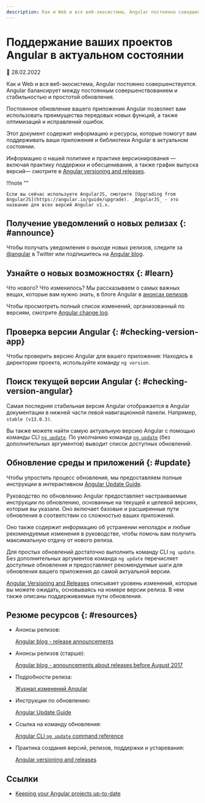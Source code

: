 ```yaml
---
description: Как и Web и вся веб-экосистема, Angular постоянно совершенствуется. Angular балансирует между постоянным совершенствованием и стабильностью и простотой обновления
---
```


# Поддержание ваших проектов Angular в актуальном состоянии

:date: 28.02.2022

Как и Web и вся веб-экосистема, Angular постоянно совершенствуется. Angular балансирует между постоянным совершенствованием и стабильностью и простотой обновления.

Постоянное обновление вашего приложения Angular позволяет вам использовать преимущества передовых новых функций, а также оптимизаций и исправлений ошибок.

Этот документ содержит информацию и ресурсы, которые помогут вам поддерживать ваши приложения и библиотеки Angular в актуальном состоянии.

Информацию о нашей политике и практике версионирования &mdash; включая практику поддержки и обесценивания, а также график выпуска версий&mdash; смотрите в [Angular versioning and releases](https://angular.io/guide/releases).

!!!note ""

    Если вы сейчас используете AngularJS, смотрите [Upgrading from AngularJS](https://angular.io/guide/upgrade). _AngularJS_ - это название для всех версий Angular v1.x.

## Получение уведомлений о новых релизах {: #announce}

Чтобы получать уведомления о выходе новых релизов, следите за [@angular](https://twitter.com/angular '@angular on Twitter') в Twitter или подпишитесь на [Angular blog](https://blog.angular.io 'Angular blog').

## Узнайте о новых возможностях {: #learn}

Что нового? Что изменилось? Мы рассказываем о самых важных вещах, которые вам нужно знать, в блоге Angular в [анонсах релизов](https://blog.angular.io/tagged/release%20notes 'Angular blog - release announcements').

Чтобы просмотреть полный список изменений, организованный по версиям, смотрите [Angular change log](https://github.com/angular/angular/blob/main/CHANGELOG.md 'Angular change log').

## Проверка версии Angular {: #checking-version-app}

Чтобы проверить версию Angular для вашего приложения: Находясь в директории проекта, используйте команду `ng version`.

## Поиск текущей версии Angular {: #checking-version-angular}

Самая последняя стабильная версия Angular отображается в Angular документации в нижней части левой навигационной панели. Например, `stable (v13.0.3)`.

Вы также можете найти самую актуальную версию Angular с помощью команды CLI [`ng update`](https://angular.io/cli/update). По умолчанию команда [`ng update`](https://angular.io/cli/update) (без дополнительных аргументов) выводит список доступных обновлений.

## Обновление среды и приложений {: #update}

Чтобы упростить процесс обновления, мы предоставляем полные инструкции в интерактивном [Angular Update Guide](https://update.angular.io/ 'Angular Update Guide').

Руководство по обновлению Angular предоставляет настраиваемые инструкции по обновлению, основанные на текущей и целевой версиях, которые вы указали. Оно включает базовые и расширенные пути обновления в соответствии со сложностью ваших приложений.

Оно также содержит информацию об устранении неполадок и любые рекомендуемые изменения в руководстве, чтобы помочь вам получить максимальную отдачу от нового релиза.

Для простых обновлений достаточно выполнить команду CLI `ng update`. Без дополнительных аргументов команда `ng update` перечисляет доступные обновления и предоставляет рекомендуемые шаги для обновления вашего приложения до самой актуальной версии.

[Angular Versioning and Releases](https://angular.io/guide/releases#versioning 'Angular Release Practices, Versioning') описывает уровень изменений, которые вы можете ожидать, основываясь на номере версии релиза. В нем также описаны поддерживаемые пути обновления.

## Резюме ресурсов {: #resources}

-   Анонсы релизов:

    [Angular blog - release announcements](https://blog.angular.io/tagged/release%20notes 'Angular blog announcements about recent releases')

-   Анонсы релизов (старше):

    [Angular blog - announcements about releases before August 2017](https://blog.angularjs.org/search?q=available&by-date=true 'Angular blog announcements about releases before August 2017')

-   Подробности релиза:

    [Журнал изменений Angular](https://github.com/angular/angular/blob/main/CHANGELOG.md 'Журнал изменений Angular')

-   Инструкции по обновлению:

    [Angular Update Guide](https://update.angular.io/ 'Руководство по обновлению Angular')

-   Ссылка на команду обновления:

    [Angular CLI `ng update` command reference](https://angular.io/cli/update)

-   Практика создания версий, релизов, поддержки и устаревания:

    [Angular versioning and releases](https://angular.io/guide/releases)

## Ссылки

-   [Keeping your Angular projects up-to-date](https://angular.io/guide/updating)
